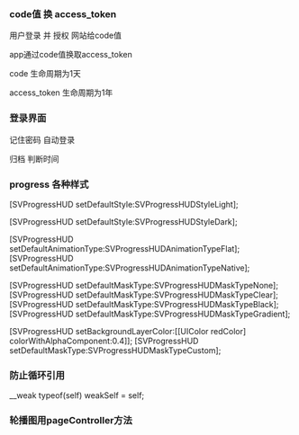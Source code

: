 ### code值 换 access_token

用户登录  并  授权  网站给code值

app通过code值换取access_token

code 生命周期为1天

access_token 生命周期为1年


### 登录界面

记住密码  自动登录

归档     判断时间

### progress 各种样式

[SVProgressHUD setDefaultStyle:SVProgressHUDStyleLight];

[SVProgressHUD setDefaultStyle:SVProgressHUDStyleDark];


[SVProgressHUD setDefaultAnimationType:SVProgressHUDAnimationTypeFlat];
 [SVProgressHUD setDefaultAnimationType:SVProgressHUDAnimationTypeNative];

[SVProgressHUD setDefaultMaskType:SVProgressHUDMaskTypeNone];
[SVProgressHUD setDefaultMaskType:SVProgressHUDMaskTypeClear];
[SVProgressHUD setDefaultMaskType:SVProgressHUDMaskTypeBlack];
[SVProgressHUD setDefaultMaskType:SVProgressHUDMaskTypeGradient];


 [SVProgressHUD setBackgroundLayerColor:[[UIColor redColor] colorWithAlphaComponent:0.4]];
[SVProgressHUD setDefaultMaskType:SVProgressHUDMaskTypeCustom];

### 防止循环引用
 __weak typeof(self) weakSelf = self;

### 轮播图用pageController方法



